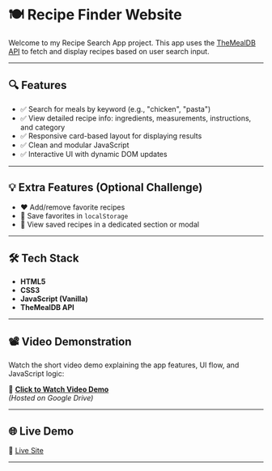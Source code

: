 # 🍽️ Recipe Finder Website

Welcome to my Recipe Search App project.
This app uses the [TheMealDB API](https://www.themealdb.com/api.php) to fetch and display recipes based on user search input.

---

## 🔍 Features

- ✅ Search for meals by keyword (e.g., "chicken", "pasta")
- ✅ View detailed recipe info: ingredients, measurements, instructions, and category
- ✅ Responsive card-based layout for displaying results
- ✅ Clean and modular JavaScript
- ✅ Interactive UI with dynamic DOM updates

---

## 💡 Extra Features (Optional Challenge)

- ❤️ Add/remove favorite recipes
- 💾 Save favorites in `localStorage`
- 📁 View saved recipes in a dedicated section or modal

---

## 🛠️ Tech Stack

- **HTML5**
- **CSS3**
- **JavaScript (Vanilla)**
- **TheMealDB API**

---

## 📽️ Video Demonstration

Watch the short video demo explaining the app features, UI flow, and JavaScript logic:

🔗 **[Click to Watch Video Demo](https://drive.google.com/file/d/10cPQLSj7luRg_A7UorxlTjL4jHwdwddd/view?usp=drive_link)**  
*(Hosted on Google Drive)*

---

## 🌐 Live Demo

🔗 [Live Site](https://transcendent-trifle-2bd650.netlify.app/)  

---


